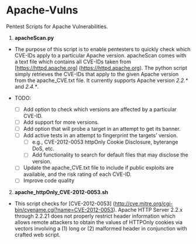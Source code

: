 # Apache-Vulns
Pentest Scripts for Apache Vulnerabilities.


1. **apacheScan.py**
  * The purpose of this script is to enable pentesters to quickly check which CVE-IDs apply to a particular Apache version. apacheScan comes with a text file which contains all CVE-IDs taken from [https://httpd.apache.org] (https://httpd.apache.org). The python script simply retrieves the CVE-IDs that apply to the given Apache version from the apache_CVE.txt file. It currently supports Apache version _2.2.\*_ and _2.4.\*_.
  
  * TODO:
    - [ ] Add option to check which versions are affected by a particular CVE-ID.
    - [ ] Add support for more versions.
    - [ ] Add option that will probe a target in an attempt to get its banner.
    - [ ] Add active tests in an attempt to fingerprint the targets' version.
      - [ ] e.g., CVE-2012-0053 httpOnly Cookie Disclosure, byterange DoS, etc.
      - [ ] Add functionality to search for default files that may disclose the version.
    - [ ] Update the apache_CVE.txt file to include if public exploits are available, and the risk rating of each CVE-ID.
    - [ ] Improve code quality

2. **apache_httpOnly_CVE-2012-0053.sh**
  * This script checks for [CVE-2012-0053] (http://cve.mitre.org/cgi-bin/cvename.cgi?name=CVE-2012-0053). Apache HTTP Server 2.2.x through 2.2.21 does not properly restrict header information which allows remote attackers to obtain the values of HTTPOnly cookies via vectors involving a (1) long or (2) malformed header in conjunction with crafted web script. 

